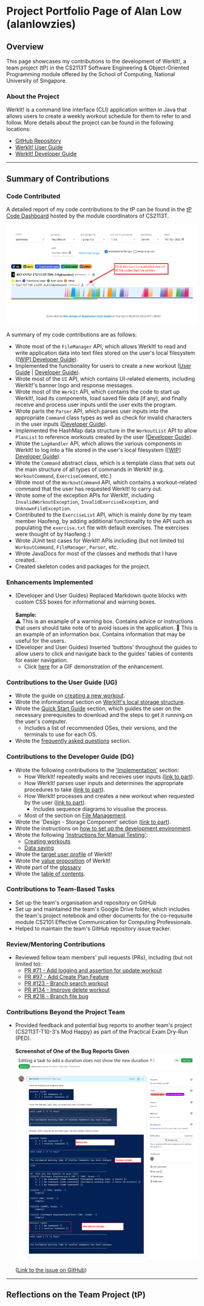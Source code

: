 # Project Portfolio Page of Alan Low (alanlowzies)

## Overview
This page showcases my contributions to the development of WerkIt!, a team project (tP) in the CS2113T 
Software Engineering & Object-Oriented Programming module offered by the School of Computing, National University of 
Singapore.

### About the Project
WerkIt! is a command line interface (CLI) application written in Java that allows users to create a weekly workout 
schedule for them to refer to and follow. More details about the project can be found in the following locations:
* [GitHub Repository](../../)
* [WerkIt! User Guide](../UserGuide.md)
* [WerkIt! Developer Guide](../DeveloperGuide.md)

---

## Summary of Contributions
### Code Contributed
A detailed report of my code contributions to the tP can be found in the [tP Code Dashboard](https://nus-cs2113-ay2122s2.github.io/tp-dashboard/?search=alanlowzies&breakdown=true) 
hosted by the module coordinators of CS2113T.

![tP Code Dashboard](../images/ppp/alanlowzies/tPCodeDashboard.png)

A summary of my code contributions are as follows:
- Wrote most of the `FileManager` API, which allows WerkIt! to read and write application data
into text files stored on the user's local filesystem 
([[WIP] Developer Guide]()). 
- Implemented the functionality for users to create a new workout 
([User Guide](../UserGuide.md#create-a-workout-workout-new) | [Developer Guide](../DeveloperGuide.md#create-new-workout)).
- Wrote most of the `UI` API, which contains UI-related elements, including WerkIt!'s banner logo and response messages.
- Wrote most of the `WerkIt` API, which contains the code to start up WerkIt!, load its components, load saved file data
  (if any), and finally receive and process user inputs until the user exits the program.
- Wrote parts the `Parser` API, which parses user inputs into the appropriate `Command` class types as well
  as check for invalid characters in the user inputs ([Developer Guide](../DeveloperGuide.md#parsing-user-input-and-getting-the-right-command)).
- Implemented the HashMap data structure in the `WorkoutList` API to allow `PlanList` to reference
  workouts created by the user ([Developer Guide](../DeveloperGuide.md#design-considerations-for-creating-a-new-workout)).
- Wrote the `LogHandler` API, which allows the various components in WerkIt! to log into a file
  stored in the user's local filesystem ([[WIP] Developer Guide]()).
- Wrote the `Command` abstract class, which is a template class that sets out the main structure of all types
  of commands in WerkIt! (e.g. `WorkoutCommand`, `ExerciseCommand`, etc.)
- Wrote most of the `WorkoutCommand` API, which contains a workout-related command that the user has requested
  WerkIt! to carry out.
- Wrote some of the exception APIs for WerkIt!, including `InvalidWorkoutException`, `InvalidExerciseException`, and
  `UnknownFileException`.
- Contributed to the `ExerciseList` API, which is mainly done by my team member Haofeng, by adding
  additional functionality to the API such as populating the `exercise.txt` file with default exercises. The exercises
  were thought of by Haofeng :)
- Wrote JUnit test cases for WerkIt! APIs including (but not limited to) `WorkoutCommand`, `FileManager`, `Parser`, etc.
- Wrote JavaDocs for most of the classes and methods that I have created.
- Created skeleton codes and packages for the project.


### Enhancements Implemented
- (Developer and User Guides) Replaced Markdown quote blocks with custom CSS boxes for informational and warning boxes.
  <br/><br/>**Sample:**<br/>
<span class="box warning">:warning: This is an example of a warning box. Contains advice or instructions that users
should take note of to avoid issues in the application.</span>
<span class="box info">:memo: This is an example of an information box. Contains information that may be useful for
the users.</span>
- (Developer and User Guides) Inserted 'buttons' throughout the guides to allow users to click and navigate back to the
  guides' tables of contents for easier navigation. 
    - Click [here](../images/ppp/alanlowzies/BackToToCDemo.gif) for a GIF demonstration of the enhancement.

### Contributions to the User Guide (UG)
- Wrote the guide on [creating a new workout](../UserGuide.md#create-a-workout-workout-new).
- Wrote the informational section on [WerkIt!'s local storage structure](../UserGuide.md#werkits-local-storage-information).
- Wrote the [Quick Start Guide](../UserGuide.md#quick-start-guide) section, which guides the user on the necessary
prerequisites to download and the steps to get it running on the user's computer.
  - Includes a list of recommended OSes, their versions, and the terminals to use for each OS.
- Wrote the [frequently asked questions](../UserGuide.md#frequently-asked-questions-faq) section.

### Contributions to the Developer Guide (DG)
- Wrote the following contributions to the ['Implementation'](../DeveloperGuide.md#implementation) section:
    - How WerkIt! repeatedly waits and receives user inputs ([link to part](../DeveloperGuide.md#getting-user-input-continuously)).
    - How WerkIt! parses user inputs and determines the appropriate procedures to take 
      ([link to part](../DeveloperGuide.md#parsing-user-input-and-getting-the-right-command)).
    - How WerkIt! processes and creates a new workout when requested by the user
      ([link to part](../DeveloperGuide.md#create-new-workout)).
      - Includes sequence diagrams to visualise the process.
    - Most of the section on [File Management](../DeveloperGuide.md#file-management).
- Wrote the 'Design - Storage Component' section ([link to part](../DeveloperGuide.md#storage-component)).
- Wrote the instructions on 
[how to set up the development environment](../DeveloperGuide.md#setting-up-your-development-environment).
- Wrote the following ['Instructions for Manual Testing'](../DeveloperGuide.md#instructions-for-manual-testing):
  - [Creating workouts](../DeveloperGuide.md#creating-a-new-workout)
  - [Data saving](../DeveloperGuide.md#test-on-data-saving)
- Wrote the [target user profile](../DeveloperGuide.md#target-user-profile) of WerkIt!
- Wrote the [value proposition](../DeveloperGuide.md#value-proposition) of WerkIt!
- Wrote part of the [glossary](../DeveloperGuide.md#glossary)
- Wrote the [table of contents](../DeveloperGuide.md#table-of-contents).

### Contributions to Team-Based Tasks
- Set up the team's organisation and repository on GitHub
- Set up and maintained the team's Google Drive folder, which includes the team's project notebook
and other documents for the co-requsuite module CS2101 Effective Communication for Computing Professionals.
- Helped to maintain the team's GitHub repository issue tracker.

### Review/Mentoring Contributions
- Reviewed fellow team members' pull requests (PRs), including (but not limited to):
  - [PR #71 - Add logging and assertion for update workout](https://github.com/AY2122S2-CS2113T-T09-2/tp/pull/71#pullrequestreview-910244404)
  - [PR #97 - Add Create Plan Feature](https://github.com/AY2122S2-CS2113T-T09-2/tp/pull/97#pullrequestreview-914977219)
  - [PR #123 - Branch search workout](https://github.com/AY2122S2-CS2113T-T09-2/tp/pull/123#pullrequestreview-919593971)
  - [PR #134 - Improve delete workout](https://github.com/AY2122S2-CS2113T-T09-2/tp/pull/134#pullrequestreview-920276634)
  - [PR #218 - Branch file bug](https://github.com/AY2122S2-CS2113T-T09-2/tp/pull/218#pullrequestreview-929510891)

### Contributions Beyond the Project Team
- Provided feedback and potential bug reports to another team's project (CS2113T-T10-3's Mod Happy) as part
of the Practical Exam Dry-Run (PED).
<br/><br/>**Screenshot of One of the Bug Reports Given**<br/>![PED Bug Report](../images/ppp/alanlowzies/pedBugReport.png)
<br/><br/>([Link to the issue on GitHub](https://github.com/alanlowzies/ped/issues/3))

---

## Reflections on the Team Project (tP)
